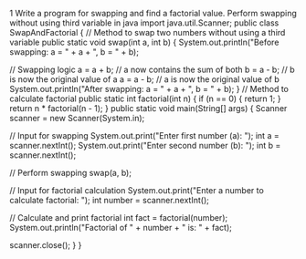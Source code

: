 1 Write a program for swapping and find a factorial value. Perform swapping without
using third variable in java
import java.util.Scanner;
public class SwapAndFactorial {
 // Method to swap two numbers without using a third variable
 public static void swap(int a, int b) {
 System.out.println("Before swapping: a = " + a + ", b = " + b);

 // Swapping logic
 a = a + b; // a now contains the sum of both
 b = a - b; // b is now the original value of a
 a = a - b; // a is now the original value of b
 System.out.println("After swapping: a = " + a + ", b = " + b);
 }
 // Method to calculate factorial
 public static int factorial(int n) {
 if (n == 0) {
 return 1;
 }
 return n * factorial(n - 1);
 }
 public static void main(String[] args) {
 Scanner scanner = new Scanner(System.in);

 // Input for swapping
 System.out.print("Enter first number (a): ");
 int a = scanner.nextInt();
 System.out.print("Enter second number (b): ");
 int b = scanner.nextInt();

 // Perform swapping
 swap(a, b);

 // Input for factorial calculation
 System.out.print("Enter a number to calculate factorial: ");
 int number = scanner.nextInt();

 // Calculate and print factorial
 int fact = factorial(number);
 System.out.println("Factorial of " + number + " is: " + fact);

 scanner.close();
 }
}

